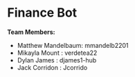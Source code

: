 # **Finance Bot**
**Team Members:**
- Matthew Mandelbaum: mmandelb2201
- Mikayla Mount : verdetea22
- Dylan James : djames1-hub
- Jack Corridon : Jcorrido

